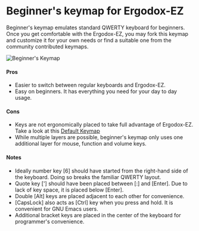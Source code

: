 # Beginner's keymap for Ergodox-EZ
Beginner's keymap emulates standard QWERTY keyboard for beginners. Once you get comfortable with the Ergodox-EZ, you may fork this keymap and customize it for your own needs or find a suitable one from the community contributed keymaps. 

![Beginner's Keymap](keyboard-layout.png)

#### Pros
* Easier to switch between regular keyboards and Ergodox-EZ.
* Easy on beginners. It has everything you need for your day to day usage.

#### Cons
* Keys are not ergonomically placed to take full advantage of Ergodox-EZ. Take a look at this [Default Keymap](https://github.com/qmk/qmk_firmware/blob/master/keyboards/ergodox_ez/keymaps/default/readme.md)
* While multiple layers are possible, beginner's keymap only uses one additional layer for mouse, function and volume keys.

#### Notes
* Ideally number key [6] should have started from the right-hand side of the keyboard. Doing so breaks the familiar QWERTY layout.
* Quote key ['] should have been placed between [:] and [Enter]. Due to lack of key space, it is placed below [Enter].
* Double [Alt] keys are placed adjacent to each other for convenience.
* [CapsLock] also acts as [Ctrl] key when you press and hold. It is convenient for GNU Emacs users.
* Additional bracket keys are placed in the center of the keyboard for programmer's convenience.


